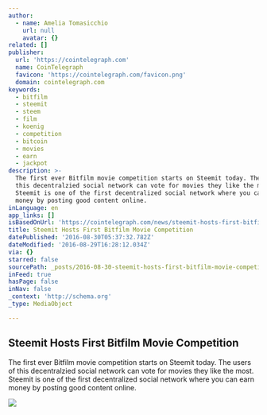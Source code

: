 ```yaml
---
author:
  - name: Amelia Tomasicchio
    url: null
    avatar: {}
related: []
publisher:
  url: 'https://cointelegraph.com'
  name: CoinTelegraph
  favicon: 'https://cointelegraph.com/favicon.png'
  domain: cointelegraph.com
keywords:
  - bitfilm
  - steemit
  - steem
  - film
  - koenig
  - competition
  - bitcoin
  - movies
  - earn
  - jackpot
description: >-
  The first ever Bitfilm movie competition starts on Steemit today. The users of
  this decentralzied social network can vote for movies they like the most.
  Steemit is one of the first decentralized social network where you can earn
  money by posting good content online.
inLanguage: en
app_links: []
isBasedOnUrl: 'https://cointelegraph.com/news/steemit-hosts-first-bitfilm-movie-competition'
title: Steemit Hosts First Bitfilm Movie Competition
datePublished: '2016-08-30T05:37:32.782Z'
dateModified: '2016-08-29T16:28:12.034Z'
via: {}
starred: false
sourcePath: _posts/2016-08-30-steemit-hosts-first-bitfilm-movie-competition.md
inFeed: true
hasPage: false
inNav: false
_context: 'http://schema.org'
_type: MediaObject

---
```

<article style=""><h1>Steemit Hosts First Bitfilm Movie Competition</h1><p>The first ever Bitfilm movie competition starts on Steemit today. The users of this decentralzied social network can vote for movies they like the most. Steemit is one of the first decentralized social network where you can earn money by posting good content online.</p><img src="https://cointelegraph.com/images/725_Ly9jb2ludGVsZWdyYXBoLmNvbS9zdG9yYWdlL3VwbG9hZHMvdmlldy84YzgwMmUzZmI2OTFkOTEzZTZlZDMyMGYzOGYyMzI5Zi5qcGc=.jpg" /></article>
